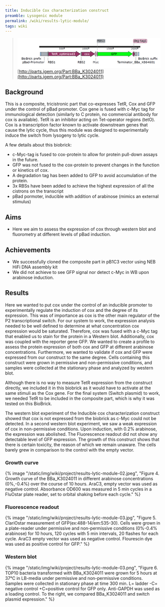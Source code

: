 ```yaml
---
title: Inducible Cox characterization construct
preamble: Lysogenic module
permalink: /wiki/results-lytic-module/
tags: wiki
---
```


> ![](/static/img/wiki/project/results-lytic-module-01.png) [http://parts.igem.org/Part:BBa_K3024011](http://parts.igem.org/Part:BBa_K3024011)

## Background

This is a composite, tricistronic part that co-expresses TetR, Cox and GFP under the control of pBad promoter. Cox gene is fused with c-Myc tag for immunological detection (similarly to C protein, no commercial antibody for cox is available). TetR is an inhibitor acting on Tet-operator regions (tetO). Cox is a transcription factor known to activate downstream genes that cause the lytic cycle, thus this module was designed to experimentally induce the switch from lysogeny to lytic cycle.

A few details about this biobrick:

-   c-Myc-tag is fused to cox-protein to allow for protein pull-down assays in the future.
-   GFP was not fused to the cox-protein to prevent changes in the function or kinetics of cox.
-   A degradation tag has been added to GFP to avoid accumulation of the protein.
-   3x RBSs have been added to achieve the highest expression of all the cistrons on the transcript
-   pBad pormoter, inducible with addition of arabinose (mimics an external stimulus)

## Aims

-   Here we aim to assess the expression of cox through western blot and fluorometry at different levels of pBad induction.

## Achievements

-   We successfully cloned the composite part in pB1C3 vector using NEB HiFi DNA assembly kit
-   We did not achieve to see GFP signal nor detect c-Myc in WB upon arabinose induction.

## Results

Here we wanted to put cox under the control of an inducible promoter to experimentally regulate the induction of cox and the degree of its expression. This was of importance as cox is the other main regulator of the P2 transcriptional switch. For our system to work, the expression analysis needed to be well defined to determine at what concentration cox expression would be saturated. Therefore, cox was fused with a c-Myc tag that enabled us to stain for the protein in a Western blot. Additionally, cox was coupled with the reporter gene GFP. We wanted to create a profile to assess the protein expression of both cox and GFP at different arabinose concentrations. Furthermore, we wanted to validate if cox and GFP were expressed from our construct to the same degree. Cells containing this construct were grown in permissive and non-permissive conditions, and samples were collected at the stationary phase and analyzed by western blot.

Although there is no way to measure TetR expression from the construct directly, we included it in this biobrick as it would have to activate at the same stimuli as the Cox gene. For the final system (Switch plasmid) to work, we needed TetR to be included in the composite part, which is why it was tested on this BioBrick.

The western blot experiment of the Inducible cox characterization construct showed that cox is not expressed from the biobrick as c-Myc could not be detected. In a second western blot experiment, we saw a weak expression of cox in non-permissive conditions. Upon induction, with 0.2% arabinose, the expression was abolished. The Fluorescence readout did not show any detectable level of GFP expression. The growth of this construct shows that there is certain toxicity, the reason of which we remain unaware. The cells barely grew in comparison to the control with the empty vector.

### Growth curve

{% image "/static/img/wiki/project/results-lytic-module-02.jpeg", "Figure 4. Growth curve of the BBa_K3024011 in different arabinose concentrations (0%,-0.4%) over the course of 10 hours. AraC3, empty vector was used as negative control. Absorbance OD600 was measured in 5 min cycles in a FluOstar plate reader, set to orbital shaking before each cycle." %}

### Fluorescence readout

{% image "/static/img/wiki/project/results-lytic-module-03.jpg", "Figure 5. ClariOstar measurement of GFP(ex:488-14/em:535-30). Cells were grown in a plate-reader under permissive and non-permissive conditions (0%-0.4% arabinose) for 10 hours, 120 cycles with 5 min intervals, 20 flashes for each cycle. AraC3 empty vector was used as negative control. Flourescin dye was used as positive control for GFP." %}

### Western blot

{% image "/static/img/wiki/project/results-lytic-module-03.png", "Figure 6. TOP10 bacteria transformed with BBa_K3024011 were grown for 5 hours at 37°C in LB-media under permissive and non-permissive conditions. Samples were collected in stationary phase at time 300 min. L= ladder -C= negative control +C=positive control for GFP only. Anti-GAPDH was used as a loading control. To the right, we compared BBa_K3024011 and switch plasmid expression." %}
